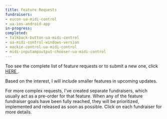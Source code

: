 ```yaml
---
title: Feature Requests
fundraisers:
- eucon-ua-midi-control
- ua-ios-android-app
in-progress:
completed: 
- talkback-button-ua-midi-control
- ua-midi-control-windows-version
- mackie-control-ua-midi-control
- midi-inputampoutput-chooser-ua-midi-control
---
```


Too see the complete list of feature requests or to submit a new one, click <a href="https://www.everforo.com/g/uamidicontrol/all/All/1/3" target="_blank"> HERE </a>.

Based on the interest, I will include smaller features in upcoming updates.

For more complex requests, I've created separate fundraisers, which usually act as a pre-order for that feature.
When any of the feature fundraiser goals have been fully reached, they will be prioritized, implemented and released as soon as possible. Click on each fundraiser for more details.

